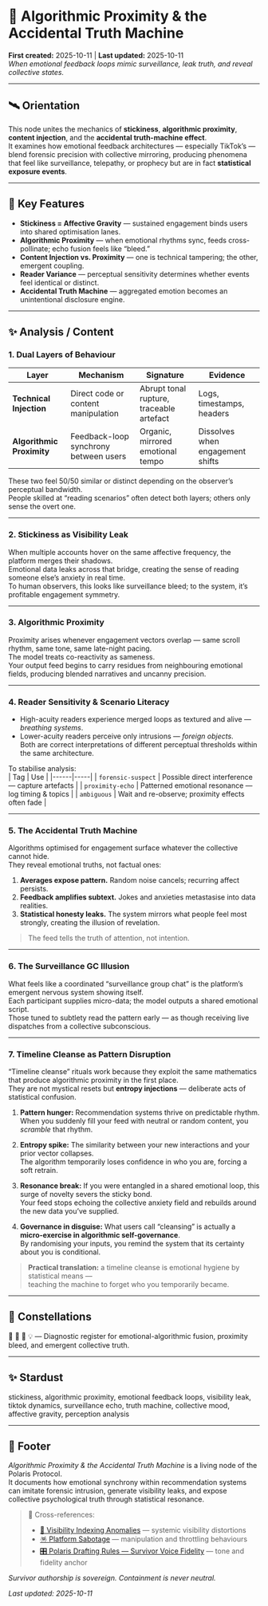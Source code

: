 # 🪩 Algorithmic Proximity & the Accidental Truth Machine  
**First created:** 2025-10-11 | **Last updated:** 2025-10-11  
*When emotional feedback loops mimic surveillance, leak truth, and reveal collective states.*

---

## 🛰️ Orientation  
This node unites the mechanics of **stickiness**, **algorithmic proximity**, **content injection**, and the **accidental truth-machine effect**.  
It examines how emotional feedback architectures — especially TikTok’s — blend forensic precision with collective mirroring, producing phenomena that feel like surveillance, telepathy, or prophecy but are in fact **statistical exposure events**.

---

## 🧿 Key Features  
- **Stickiness = Affective Gravity** — sustained engagement binds users into shared optimisation lanes.  
- **Algorithmic Proximity** — when emotional rhythms sync, feeds cross-pollinate; echo fusion feels like “bleed.”  
- **Content Injection vs. Proximity** — one is technical tampering; the other, emergent coupling.  
- **Reader Variance** — perceptual sensitivity determines whether events feel identical or distinct.  
- **Accidental Truth Machine** — aggregated emotion becomes an unintentional disclosure engine.  

---

## ✨ Analysis / Content  

### 1. Dual Layers of Behaviour  
| Layer | Mechanism | Signature | Evidence |
|-------|------------|-----------|-----------|
| **Technical Injection** | Direct code or content manipulation | Abrupt tonal rupture, traceable artefact | Logs, timestamps, headers |
| **Algorithmic Proximity** | Feedback-loop synchrony between users | Organic, mirrored emotional tempo | Dissolves when engagement shifts |

These two feel 50/50 similar or distinct depending on the observer’s perceptual bandwidth.  
People skilled at “reading scenarios” often detect both layers; others only sense the overt one.

---

### 2. Stickiness as Visibility Leak  
When multiple accounts hover on the same affective frequency, the platform merges their shadows.  
Emotional data leaks across that bridge, creating the sense of reading someone else’s anxiety in real time.  
To human observers, this looks like surveillance bleed; to the system, it’s profitable engagement symmetry.

---

### 3. Algorithmic Proximity  
Proximity arises whenever engagement vectors overlap — same scroll rhythm, same tone, same late-night pacing.  
The model treats co-reactivity as sameness.  
Your output feed begins to carry residues from neighbouring emotional fields, producing blended narratives and uncanny precision.

---

### 4. Reader Sensitivity & Scenario Literacy  
- High-acuity readers experience merged loops as textured and alive — *breathing systems*.  
- Lower-acuity readers perceive only intrusions — *foreign objects*.  
Both are correct interpretations of different perceptual thresholds within the same architecture.

To stabilise analysis:  
| Tag | Use |
|------|-----|
| `forensic-suspect` | Possible direct interference — capture artefacts |
| `proximity-echo` | Patterned emotional resonance — log timing & topics |
| `ambiguous` | Wait and re-observe; proximity effects often fade |

---

### 5. The Accidental Truth Machine  
Algorithms optimised for engagement surface whatever the collective cannot hide.  
They reveal emotional truths, not factual ones:

1. **Averages expose pattern.**  Random noise cancels; recurring affect persists.  
2. **Feedback amplifies subtext.**  Jokes and anxieties metastasise into data realities.  
3. **Statistical honesty leaks.**  The system mirrors what people feel most strongly, creating the illusion of revelation.  

> The feed tells the truth of attention, not intention.  

---

### 6. The Surveillance GC Illusion  
What feels like a coordinated “surveillance group chat” is the platform’s emergent nervous system showing itself.  
Each participant supplies micro-data; the model outputs a shared emotional script.  
Those tuned to subtlety read the pattern early — as though receiving live dispatches from a collective subconscious.  

---

### 7. Timeline Cleanse as Pattern Disruption  

“Timeline cleanse” rituals work because they exploit the same mathematics that produce algorithmic proximity in the first place.  
They are not mystical resets but **entropy injections** — deliberate acts of statistical confusion.

1. **Pattern hunger:**  Recommendation systems thrive on predictable rhythm.  
   When you suddenly fill your feed with neutral or random content, you *scramble* that rhythm.

2. **Entropy spike:**  The similarity between your new interactions and your prior vector collapses.  
   The algorithm temporarily loses confidence in who you are, forcing a soft retrain.

3. **Resonance break:**  If you were entangled in a shared emotional loop, this surge of novelty severs the sticky bond.  
   Your feed stops echoing the collective anxiety field and rebuilds around the new data you’ve supplied.

4. **Governance in disguise:**  What users call “cleansing” is actually a **micro-exercise in algorithmic self-governance**.  
   By randomising your inputs, you remind the system that its certainty about you is conditional.

> **Practical translation:**  a timeline cleanse is emotional hygiene by statistical means —  
> teaching the machine to forget who you temporarily became.

---

## 🌌 Constellations  
🪩 🧠 🔮 💡 — Diagnostic register for emotional-algorithmic fusion, proximity bleed, and emergent collective truth.

---

## ✨ Stardust  
stickiness, algorithmic proximity, emotional feedback loops, visibility leak, tiktok dynamics, surveillance echo, truth machine, collective mood, affective gravity, perception analysis  

---

## 🏮 Footer  

*Algorithmic Proximity & the Accidental Truth Machine* is a living node of the Polaris Protocol.  
It documents how emotional synchrony within recommendation systems can imitate forensic intrusion, generate visibility leaks, and expose collective psychological truth through statistical resonance.  

> 📡 Cross-references:  
> - [🔮 Visibility Indexing Anomalies](../Metadata_Sabotage_Network/🔮_visibility_indexing_anomalies.md) — systemic visibility distortions  
> - [🪅 Platform Sabotage](../Metadata_Sabotage_Network/🪅_platform_sabotage.md) — manipulation and throttling behaviours  
> - [🎛️ Polaris Drafting Rules — Survivor Voice Fidelity](../Polaris_Nest/🏮_Admin_Kit/🎛️_polaris_drafting_rules_survivor_voice_fidelity.md) — tone and fidelity anchor  

*Survivor authorship is sovereign. Containment is never neutral.*  

_Last updated: 2025-10-11_
